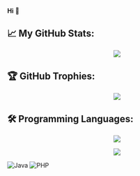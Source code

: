 **Hi** 🚀

## 📈 **My GitHub Stats:**
<p align="center"> <img src="https://github-readme-stats.vercel.app/api?username=heymundomx&show_icons=true&theme=gotham" />

## 🏆 **GitHub Trophies:**
<p align="center"> <img src="https://github-profile-trophy.vercel.app/?username=heymundomx&title=Joined2020,Experience,Repositories,Commits&column=4&margin-w=20&theme=darkhub" />

## 🛠️ **Programming Languages:**
<p align="center"> <img src="https://img.shields.io/badge/Code-Java-informational?style=flat&logo=java&logoColor=white&color=121212" />
<p align="center"> <img src="https://img.shields.io/badge/Code-PHP-informational?style=flat&logo=java&logoColor=white&color=121212" />


![Java](https://img.shields.io/badge/Code-Java-informational?style=flat&logo=java&logoColor=white&color=121212)
![PHP](https://img.shields.io/badge/Code-PHP-informational?style=flat&logo=java&logoColor=white&color=121212)
